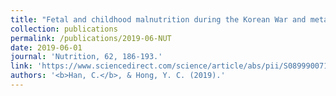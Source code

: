 ```yaml
---
title: "Fetal and childhood malnutrition during the Korean War and metabolic syndrome in adulthood"
collection: publications
permalink: /publications/2019-06-NUT
date: 2019-06-01
journal: 'Nutrition, 62, 186-193.'
link: 'https://www.sciencedirect.com/science/article/abs/pii/S0899900718313042'
authors: '<b>Han, C.</b>, & Hong, Y. C. (2019).'
---
```

